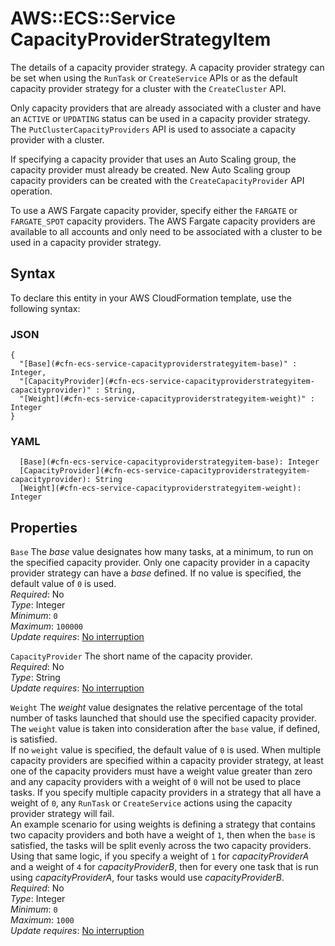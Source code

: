 # AWS::ECS::Service CapacityProviderStrategyItem<a name="aws-properties-ecs-service-capacityproviderstrategyitem"></a>

The details of a capacity provider strategy\. A capacity provider strategy can be set when using the `RunTask` or `CreateService` APIs or as the default capacity provider strategy for a cluster with the `CreateCluster` API\.

Only capacity providers that are already associated with a cluster and have an `ACTIVE` or `UPDATING` status can be used in a capacity provider strategy\. The `PutClusterCapacityProviders` API is used to associate a capacity provider with a cluster\.

If specifying a capacity provider that uses an Auto Scaling group, the capacity provider must already be created\. New Auto Scaling group capacity providers can be created with the `CreateCapacityProvider` API operation\.

To use a AWS Fargate capacity provider, specify either the `FARGATE` or `FARGATE_SPOT` capacity providers\. The AWS Fargate capacity providers are available to all accounts and only need to be associated with a cluster to be used in a capacity provider strategy\.

## Syntax<a name="aws-properties-ecs-service-capacityproviderstrategyitem-syntax"></a>

To declare this entity in your AWS CloudFormation template, use the following syntax:

### JSON<a name="aws-properties-ecs-service-capacityproviderstrategyitem-syntax.json"></a>

```
{
  "[Base](#cfn-ecs-service-capacityproviderstrategyitem-base)" : Integer,
  "[CapacityProvider](#cfn-ecs-service-capacityproviderstrategyitem-capacityprovider)" : String,
  "[Weight](#cfn-ecs-service-capacityproviderstrategyitem-weight)" : Integer
}
```

### YAML<a name="aws-properties-ecs-service-capacityproviderstrategyitem-syntax.yaml"></a>

```
  [Base](#cfn-ecs-service-capacityproviderstrategyitem-base): Integer
  [CapacityProvider](#cfn-ecs-service-capacityproviderstrategyitem-capacityprovider): String
  [Weight](#cfn-ecs-service-capacityproviderstrategyitem-weight): Integer
```

## Properties<a name="aws-properties-ecs-service-capacityproviderstrategyitem-properties"></a>

`Base`  <a name="cfn-ecs-service-capacityproviderstrategyitem-base"></a>
The *base* value designates how many tasks, at a minimum, to run on the specified capacity provider\. Only one capacity provider in a capacity provider strategy can have a *base* defined\. If no value is specified, the default value of `0` is used\.  
*Required*: No  
*Type*: Integer  
*Minimum*: `0`  
*Maximum*: `100000`  
*Update requires*: [No interruption](https://docs.aws.amazon.com/AWSCloudFormation/latest/UserGuide/using-cfn-updating-stacks-update-behaviors.html#update-no-interrupt)

`CapacityProvider`  <a name="cfn-ecs-service-capacityproviderstrategyitem-capacityprovider"></a>
The short name of the capacity provider\.  
*Required*: No  
*Type*: String  
*Update requires*: [No interruption](https://docs.aws.amazon.com/AWSCloudFormation/latest/UserGuide/using-cfn-updating-stacks-update-behaviors.html#update-no-interrupt)

`Weight`  <a name="cfn-ecs-service-capacityproviderstrategyitem-weight"></a>
The *weight* value designates the relative percentage of the total number of tasks launched that should use the specified capacity provider\. The `weight` value is taken into consideration after the `base` value, if defined, is satisfied\.  
If no `weight` value is specified, the default value of `0` is used\. When multiple capacity providers are specified within a capacity provider strategy, at least one of the capacity providers must have a weight value greater than zero and any capacity providers with a weight of `0` will not be used to place tasks\. If you specify multiple capacity providers in a strategy that all have a weight of `0`, any `RunTask` or `CreateService` actions using the capacity provider strategy will fail\.  
An example scenario for using weights is defining a strategy that contains two capacity providers and both have a weight of `1`, then when the `base` is satisfied, the tasks will be split evenly across the two capacity providers\. Using that same logic, if you specify a weight of `1` for *capacityProviderA* and a weight of `4` for *capacityProviderB*, then for every one task that is run using *capacityProviderA*, four tasks would use *capacityProviderB*\.  
*Required*: No  
*Type*: Integer  
*Minimum*: `0`  
*Maximum*: `1000`  
*Update requires*: [No interruption](https://docs.aws.amazon.com/AWSCloudFormation/latest/UserGuide/using-cfn-updating-stacks-update-behaviors.html#update-no-interrupt)